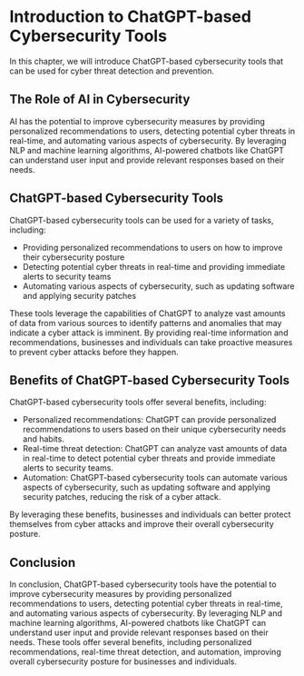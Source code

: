 Introduction to ChatGPT-based Cybersecurity Tools
===============================================================================================================

In this chapter, we will introduce ChatGPT-based cybersecurity tools that can be used for cyber threat detection and prevention.

The Role of AI in Cybersecurity
-------------------------------

AI has the potential to improve cybersecurity measures by providing personalized recommendations to users, detecting potential cyber threats in real-time, and automating various aspects of cybersecurity. By leveraging NLP and machine learning algorithms, AI-powered chatbots like ChatGPT can understand user input and provide relevant responses based on their needs.

ChatGPT-based Cybersecurity Tools
---------------------------------

ChatGPT-based cybersecurity tools can be used for a variety of tasks, including:

* Providing personalized recommendations to users on how to improve their cybersecurity posture
* Detecting potential cyber threats in real-time and providing immediate alerts to security teams
* Automating various aspects of cybersecurity, such as updating software and applying security patches

These tools leverage the capabilities of ChatGPT to analyze vast amounts of data from various sources to identify patterns and anomalies that may indicate a cyber attack is imminent. By providing real-time information and recommendations, businesses and individuals can take proactive measures to prevent cyber attacks before they happen.

Benefits of ChatGPT-based Cybersecurity Tools
---------------------------------------------

ChatGPT-based cybersecurity tools offer several benefits, including:

* Personalized recommendations: ChatGPT can provide personalized recommendations to users based on their unique cybersecurity needs and habits.
* Real-time threat detection: ChatGPT can analyze vast amounts of data in real-time to detect potential cyber threats and provide immediate alerts to security teams.
* Automation: ChatGPT-based cybersecurity tools can automate various aspects of cybersecurity, such as updating software and applying security patches, reducing the risk of a cyber attack.

By leveraging these benefits, businesses and individuals can better protect themselves from cyber attacks and improve their overall cybersecurity posture.

Conclusion
----------

In conclusion, ChatGPT-based cybersecurity tools have the potential to improve cybersecurity measures by providing personalized recommendations to users, detecting potential cyber threats in real-time, and automating various aspects of cybersecurity. By leveraging NLP and machine learning algorithms, AI-powered chatbots like ChatGPT can understand user input and provide relevant responses based on their needs. These tools offer several benefits, including personalized recommendations, real-time threat detection, and automation, improving overall cybersecurity posture for businesses and individuals.
